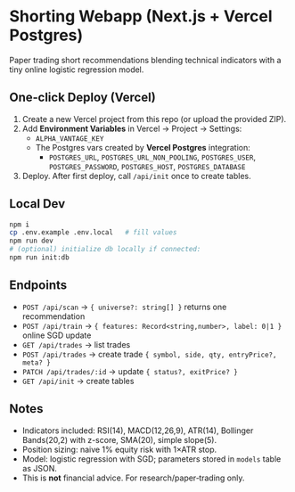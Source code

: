 
# Shorting Webapp (Next.js + Vercel Postgres)

Paper trading short recommendations blending technical indicators with a tiny online logistic regression model.

## One‑click Deploy (Vercel)

1. Create a new Vercel project from this repo (or upload the provided ZIP).
2. Add **Environment Variables** in Vercel → Project → Settings:
   - `ALPHA_VANTAGE_KEY`
   - The Postgres vars created by **Vercel Postgres** integration:
     - `POSTGRES_URL`, `POSTGRES_URL_NON_POOLING`, `POSTGRES_USER`, `POSTGRES_PASSWORD`, `POSTGRES_HOST`, `POSTGRES_DATABASE`
3. Deploy. After first deploy, call `/api/init` once to create tables.

## Local Dev

```bash
npm i
cp .env.example .env.local   # fill values
npm run dev
# (optional) initialize db locally if connected:
npm run init:db
```

## Endpoints

- `POST /api/scan` → `{ universe?: string[] }` returns one recommendation
- `POST /api/train` → `{ features: Record<string,number>, label: 0|1 }` online SGD update
- `GET /api/trades` → list trades
- `POST /api/trades` → create trade `{ symbol, side, qty, entryPrice?, meta? }`
- `PATCH /api/trades/:id` → update `{ status?, exitPrice? }`
- `GET /api/init` → create tables

## Notes

- Indicators included: RSI(14), MACD(12,26,9), ATR(14), Bollinger Bands(20,2) with z-score, SMA(20), simple slope(5).
- Position sizing: naive 1% equity risk with 1×ATR stop.
- Model: logistic regression with SGD; parameters stored in `models` table as JSON.
- This is **not** financial advice. For research/paper‑trading only.

